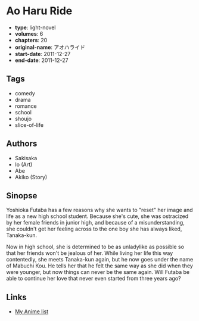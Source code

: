 # Ao Haru Ride

-   **type**: light-novel
-   **volumes**: 6
-   **chapters**: 20
-   **original-name**: アオハライド
-   **start-date**: 2011-12-27
-   **end-date**: 2011-12-27

## Tags

-   comedy
-   drama
-   romance
-   school
-   shoujo
-   slice-of-life

## Authors

-   Sakisaka
-   Io (Art)
-   Abe
-   Akiko (Story)

## Sinopse

Yoshioka Futaba has a few reasons why she wants to "reset" her image and life as a new high school student. Because she's cute, she was ostracized by her female friends in junior high, and because of a misunderstanding, she couldn't get her feeling across to the one boy she has always liked, Tanaka-kun.

Now in high school, she is determined to be as unladylike as possible so that her friends won't be jealous of her. While living her life this way contentedly, she meets Tanaka-kun again, but he now goes under the name of Mabuchi Kou. He tells her that he felt the same way as she did when they were younger, but now things can never be the same again. Will Futaba be able to continue her love that never even started from three years ago?

## Links

-   [My Anime list](https://myanimelist.net/manga/33297/Ao_Haru_Ride)
